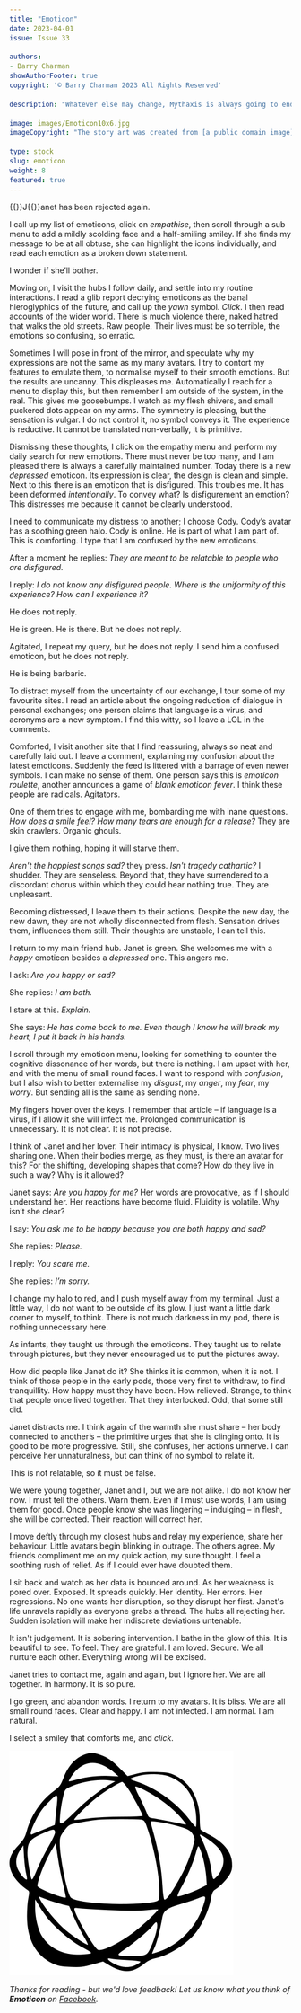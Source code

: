 ```yaml
---
title: "Emoticon"
date: 2023-04-01
issue: Issue 33

authors:
- Barry Charman
showAuthorFooter: true
copyright: '© Barry Charman 2023 All Rights Reserved'

description: "Whatever else may change, Mythaxis is always going to end on a story. Barry Charman sees us out with a third tale that has more than a hint of alienation to it – though whether alienation is a state of suffering or grace is very much in the eye of the beholder."

image: images/Emoticon10x6.jpg
imageCopyright: "The story art was created from [a public domain image](https://commons.wikimedia.org/wiki/File:Matthias_Rudolph_Toma_Messerschmidts_Character_Heads_1839.jpg) of Matthias Rudolph Toma's 1839 lithograph depicting the Character Heads of Franz Xaver Messerschmidt."

type: stock
slug: emoticon
weight: 8
featured: true
---
```


{{<glyph>}}J{{</glyph>}}anet has been rejected again. 

I call up my list of emoticons, click on *empathise*, then scroll through a sub menu to add a mildly scolding face and a half-smiling smiley. If she finds my message to be at all obtuse, she can highlight the icons individually, and read each emotion as a broken down statement. 

I wonder if she’ll bother. 

Moving on, I visit the hubs I follow daily, and settle into my routine interactions. I read a glib report decrying emoticons as the banal hieroglyphics of the future, and call up the *yawn* symbol. *Click*. I then read accounts of the wider world. There is much violence there, naked hatred that walks the old streets. Raw people. Their lives must be so terrible, the emotions so confusing, so erratic. 

 Sometimes I will pose in front of the mirror, and speculate why my expressions are not the same as my many avatars. I try to contort my features to emulate them, to normalise myself to their smooth emotions. But the results are uncanny. This displeases me. Automatically I reach for a menu to display this, but then remember I am outside of the system, in the real. This gives me goosebumps. I watch as my flesh shivers, and small puckered dots appear on my arms. The symmetry is pleasing, but the sensation is vulgar. I do not control it, no symbol conveys it. The experience is reductive. It cannot be translated non-verbally, it is primitive. 

Dismissing these thoughts, I click on the empathy menu and perform my daily search for new emotions. There must never be too many, and I am pleased there is always a carefully maintained number. Today there is a new *depressed* emoticon. Its expression is clear, the design is clean and simple. Next to this there is an emoticon that is disfigured. This troubles me. It has been deformed *intentionally*. To convey what? Is disfigurement an emotion? This distresses me because it cannot be clearly understood. 

I need to communicate my distress to another; I choose Cody. Cody’s avatar has a soothing green halo. Cody is online. He is part of what I am part of. This is comforting. I type that I am confused by the new emoticons. 

After a moment he replies: *They are meant to be relatable to people who are disfigured.*

I reply: *I do not know any disfigured people. Where is the uniformity of this experience? How can I experience it?*

He does not reply. 

He is green. He is there. But he does not reply. 

Agitated, I repeat my query, but he does not reply. I send him a confused emoticon, but he does not reply. 

He is being barbaric. 

To distract myself from the uncertainty of our exchange, I tour some of my favourite sites. I read an article about the ongoing reduction of dialogue in personal exchanges; one person claims that language is a virus, and acronyms are a new symptom. I find this witty, so I leave a LOL in the comments.  

Comforted, I visit another site that I find reassuring, always so neat and carefully laid out. I leave a comment, explaining my confusion about the latest emoticons. Suddenly the feed is littered with a barrage of even newer symbols. I can make no sense of them. One person says this is *emoticon roulette*, another announces a game of *blank emoticon fever*. I think these people are radicals. Agitators. 

One of them tries to engage with me, bombarding me with inane questions. *How does a smile feel? How many tears are enough for a release?* They are skin crawlers. Organic ghouls. 

I give them nothing, hoping it will starve them. 

*Aren't the happiest songs sad?* they press. *Isn't tragedy cathartic?* I shudder. They are senseless. Beyond that, they have surrendered to a discordant chorus within which they could hear nothing true. They are unpleasant. 

Becoming distressed, I leave them to their actions. Despite the new day, the new dawn, they are not wholly disconnected from flesh. Sensation drives them, influences them still. Their thoughts are unstable, I can tell this. 

I return to my main friend hub. Janet is green. She welcomes me with a *happy* emoticon besides a *depressed* one. This angers me. 

I ask: *Are you happy or sad?*

She replies: *I am both.* 

I stare at this. *Explain.*

She says: *He has come back to me. Even though I know he will break my heart, I put it back in his hands.*

I scroll through my emoticon menu, looking for something to counter the cognitive dissonance of her words, but there is nothing. I am upset with her, and with the menu of small round faces. I want to respond with *confusion*, but I also wish to better externalise my *disgust*, my *anger*, my *fear*, my *worry*. But sending all is the same as sending none. 

My fingers hover over the keys. I remember that article – if language is a virus, if I allow it she will infect me. Prolonged communication is unnecessary. It is not clear. It is not precise.

I think of Janet and her lover. Their intimacy is physical, I know. Two lives sharing one. When their bodies merge, as they must, is there an avatar for this? For the shifting, developing shapes that come? How do they live in such a way? Why is it allowed? 

Janet says: *Are you happy for me?* Her words are provocative, as if I should understand her. Her reactions have become fluid. Fluidity is volatile. Why isn’t she clear?

I say: *You ask me to be happy because you are both happy and sad?*

She replies: *Please.*

I reply: *You scare me.*

She replies: *I’m sorry.* 

I change my halo to red, and I push myself away from my terminal. Just a little way, I do not want to be outside of its glow. I just want a little dark corner to myself, to think. There is not much darkness in my pod, there is nothing unnecessary here. 

As infants, they taught us through the emoticons. They taught us to relate through pictures, but they never encouraged us to put the pictures away. 

How did people like Janet do it? She thinks it is common, when it is not. I think of those people in the early pods, those very first to withdraw, to find tranquillity. How happy must they have been. How relieved. Strange, to think that people once lived together. That they interlocked. Odd, that some still did. 

Janet distracts me. I think again of the warmth she must share – her body connected to another’s – the primitive urges that she is clinging onto. It is good to be more progressive. Still, she confuses, her actions unnerve. I can perceive her unnaturalness, but can think of no symbol to relate it. 

This is not relatable, so it must be false. 

We were young together, Janet and I, but we are not alike. I do not know her now. I must tell the others. Warn them. Even if I must use words, I am using them for good. Once people know she was lingering – indulging – in flesh, she will be corrected. Their reaction will correct her.

I move deftly through my closest hubs and relay my experience, share her behaviour. Little avatars begin blinking in outrage. The others agree. My friends compliment me on my quick action, my sure thought. I feel a soothing rush of relief. As if I could ever have doubted them.

I sit back and watch as her data is bounced around. As her weakness is pored over. Exposed. It spreads quickly. Her identity. Her errors. Her regressions. No one wants her disruption, so they disrupt her first. Janet's life unravels rapidly as everyone grabs a thread. The hubs all rejecting her. Sudden isolation will make her indiscrete deviations untenable. 

It isn't judgement. It is sobering intervention. I bathe in the glow of this. It is beautiful to see. To feel. They are grateful. I am loved. Secure. We all nurture each other. Everything wrong will be excised.

Janet tries to contact me, again and again, but I ignore her. We are all together. In harmony. It is so pure. 

I go green, and abandon words. I return to my avatars. It is bliss. We are all small round faces. Clear and happy. I am not infected. I am normal. I am natural. 

I select a smiley that comforts me, and *click*.

![Orbit-lrg](images/Orbit.svg)

*Thanks for reading - but we'd love feedback! Let us know what you think of **Emoticon** on [Facebook](https://www.facebook.com/MythaxisMagazine/posts/744233797709609).*
